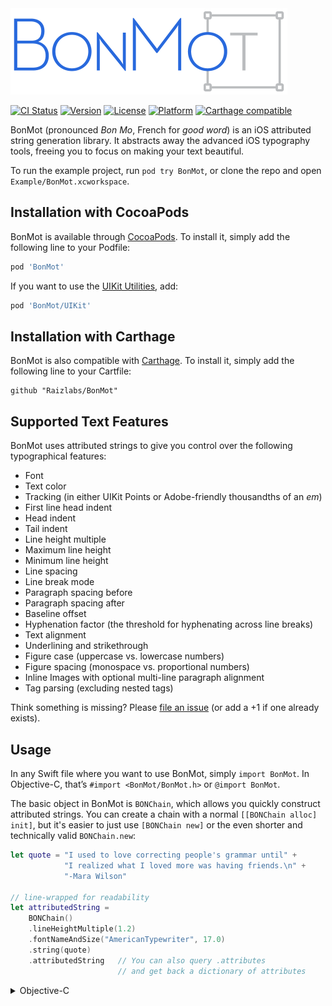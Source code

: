 <img width=443 src="readme-images/BonMot-logo.png" alt="BonMot Logo" />

[![CI Status](http://img.shields.io/travis/Raizlabs/BonMot.svg?style=flat)](https://travis-ci.org/Raizlabs/BonMot)
[![Version](https://img.shields.io/cocoapods/v/BonMot.svg?style=flat)](http://cocoapods.org/pods/BonMot)
[![License](https://img.shields.io/cocoapods/l/BonMot.svg?style=flat)](http://cocoapods.org/pods/BonMot)
[![Platform](https://img.shields.io/cocoapods/p/BonMot.svg?style=flat)](http://cocoapods.org/pods/BonMot)
[![Carthage compatible](https://img.shields.io/badge/Carthage-compatible-4BC51D.svg?style=flat)](https://github.com/Carthage/Carthage)

BonMot (pronounced *Bon Mo*, French for *good word*) is an iOS attributed string generation library. It abstracts away the advanced iOS typography tools, freeing you to focus on making your text beautiful.

To run the example project, run `pod try BonMot`, or clone the repo and open `Example/BonMot.xcworkspace`.

## Installation with CocoaPods

BonMot is available through [CocoaPods](http://cocoapods.org). To install
it, simply add the following line to your Podfile:

```ruby
pod 'BonMot'
```

If you want to use the [UIKit Utilities](#uikit-utilities), add:

```ruby
pod 'BonMot/UIKit'
```

## Installation with Carthage

BonMot is also compatible with [Carthage](https://github.com/Carthage/Carthage). To install it, simply add the following line to your Cartfile:

```ogdl
github "Raizlabs/BonMot"
```

## Supported Text Features

BonMot uses attributed strings to give you control over the following typographical features:

- Font
- Text color
- Tracking (in either UIKit Points or Adobe-friendly thousandths of an *em*)
- First line head indent
- Head indent
- Tail indent
- Line height multiple
- Maximum line height
- Minimum line height
- Line spacing
- Line break mode
- Paragraph spacing before
- Paragraph spacing after
- Baseline offset
- Hyphenation factor (the threshold for hyphenating across line breaks)
- Text alignment
- Underlining and strikethrough
- Figure case (uppercase vs. lowercase numbers)
- Figure spacing (monospace vs. proportional numbers)
- Inline Images with optional multi-line paragraph alignment
- Tag parsing (excluding nested tags)

Think something is missing? Please [file an issue](https://github.com/Raizlabs/BonMot/issues) (or add a +1 if one already exists).

## Usage

In any Swift file where you want to use BonMot, simply `import BonMot`. In Objective-C, that’s `#import <BonMot/BonMot.h>` or `@import BonMot`.

The basic object in BonMot is `BONChain`, which allows you quickly construct attributed strings. You can create a chain with a normal `[[BONChain alloc] init]`, but it's easier to just use `[BONChain new]` or the even shorter and technically valid `BONChain.new`:

```swift
let quote = "I used to love correcting people's grammar until" +
            "I realized what I loved more was having friends.\n" +
            "-Mara Wilson"

// line-wrapped for readability
let attributedString =
    BONChain()
    .lineHeightMultiple(1.2)
    .fontNameAndSize("AmericanTypewriter", 17.0)
    .string(quote)
    .attributedString   // You can also query .attributes
                        // and get back a dictionary of attributes
```
<details>
<summary>Objective-C</summary>
```objc
NSString *quote = @"I used to love correcting people’s grammar until\
 I realized what I loved more was having friends.\n\
—Mara Wilson";

// line-wrapped for readability
NSAttributedString *attributedString =
BONChain.new // [BONChain new] and [[BONChain alloc] init] also work
    .fontNameAndSize(@"AmericanTypewriter", 17.0)
    .lineHeightMultiple(1.8)
    .string(quote)
    .attributedString; // You can also query .attributes
                       // and get back a dictionary of attributes

```
</details>

You can also create a local variable or property to save a partially-configured chain. All the chaining methods pass copies of the chain, so you don't have to worry about later changes clobbering earlier properties:

```swift
// Base Chain
let birdChain = BONChain()
    .lineHeightMultiple(1.2)
    .font(UIFont.systemFontOfSize(17.0))
    .string("bird")

// Two chains with different colors
// that inherit their parents' properties
let redBirds = birdChain.color(.redColor())
let blueBirds = birdChain.color(.blueColor())

// Two different attributed strings with all attributes shared
// except for text color
let redBirdString = redBirds.attributedString
let blueBirdString = blueBirds.attributedString
```
<details>
<summary>Objective-C</summary>
```objc
// Base Chain
BONChain *birdChain =
BONChain.new
    .lineHeightMultiple(1.2)
    .font([UIFont systemFontOfSize:17.0])
    .string(@"bird");

// Two chains with different colors
// that inherit their parents’ properties
BONChain *redBirds = birdChain.color([UIColor redColor]);
BONChain *blueBirds = birdChain.color([UIColor blueColor]);
</details>

// two different attributed strings with all attributes shared
// except for text color
NSAttributedString *redBirdString = redBirds.attributedString;
NSAttributedString *blueBirdString = blueBirds.attributedString;
```
</details>

## Concatenation

You can concatenate an array of `BONChain`s or `BONText`s:
```swift
let oneFish = BONChain().string("one fish")
let twoFish = BONChain().string("two fish")
let redFish = BONChain().string("red fish").color(.redColor())
let blueFish = BONChain().string("blue fish").color(.blueColor())
let separator = BONChain().string(", ")

let string = BONText.joinTextables([oneFish, twoFish, redFish, blueFish], withSeparator: separator)
```
<details>
<summary>Objective-C</summary>
```objc
BONChain *oneFish = BONChain.new.string(@"one fish");
BONChain *twoFish = BONChain.new.string(@"two fish");
BONChain *redFish = BONChain.new.string(@"red fish").color([UIColor redColor]);
BONChain *blueFish = BONChain.new.string(@"blue fish").color([UIColor blueColor]);
BONChain *separator = BONChain.new.string(@", ");

NSAttributedString *string = [BONText joinTextables:@[ oneFish, twoFish, redFish, blueFish ] withSeparator:separator];
```
</details>

Outputs:

<img width=227 src="readme-images/fish-with-black-comma.png" />

You can also append chains directly to each other:

<details>
<summary>Objective-C</summary>
```objc
NSString *commaSpace = @", ";
BONChain *chain = BONChain.new;
[chain appendLink:BONChain.new.string(@"one fish")];
[chain appendLink:BONChain.new.string(@"two fish") separator:commaSpace];
[chain appendLink:BONChain.new.string(@"red fish").color([UIColor redColor]) separator:commaSpace];
[chain appendLink:BONChain.new.string(@"blue fish").color([UIColor blueColor]) separator:commaSpace];

NSAttributedString *string = chain.attributedString;
```
</details>

Outputs:

<img width=227 src="readme-images/fish-with-red-comma.png" />

(Notice that the comma after `red fish` is red, but in the previous example, it was not colored. This is the behavior that made the most sense to me, but please open an issue or pull request if you think it should be different.)

## Image Attachments

BonMot uses `NSTextAttachment` to embed images in strings. Simply use the `.image` property of a chain:

<details>
<summary>Objective-C</summary>
```objc
BONChain *chain = BONChain.new;
[chain appendLink:BONChain.new.image(someUIImage).baselineOffset(-4.0)];
[chain appendLink:BONChain.new.string(@"label with icon") separator: @" "];
NSAttributedString *string = chain.attributedString;
```
</details>

Outputs:

<img width=116 height=22 src="readme-images/label-with-icon.png" />

If you need to wrap multiple lines of text after an image, use the `indentSpacer` property to align the whole paragraph after the image:

<details>
<summary>Objective-C</summary>
```objc
NSString *quote = @"This is some text that goes on and on and spans multiple lines, and it all ends up left-aligned";
BONChain *chain = BONChain.new;
[chain appendLink:BONChain.new.image(someUIImage).indentSpacer(10.0)];
[chain appendLink:BONChain.new.string(quote)];
NSAttributedString *attributedString = chain.attributedString;
```
</details>

Outputs:

<img width=285 src="readme-images/wrapped-label-with-icon.png" />

## Special Characters

You can easily access those hard-to-find special characters using the `BONSpecial` class. These include the No-Break Space, En and Em Spaces, various kinds of dashes, and more. If it’s hard to see in your source code or debug logs, it belongs in `BONSpecial`. If you want to add special characters to BonMot, add them to `BONSpecialGenerator.swift` (requires Xcode 7), run `swift BONSpecialGenerator.swift`, and submit a pull request! See `SpecialCharactersCell.m` in the sample project for some examples of how to use `BONSpecial`.

## Querying Properties

Every `BONChain` is backed by a `BONText` object, which you can access through `BONChain`’s `.text` property. Use a chain’s `BONText` if you need to extract properties. This can be useful, for example, when vending a `BONChain` from a view model.

## UIKit Utilities

BonMot provides several utilities that enhance its interoperability with UIKit.

**Note:** to use these utilities, add `pod 'BonMot/UIKit'` to your Podfile.

### Text UI Elements

BonMot provides a `bonTextable` property on `UILabel`, `UITextView`, and `UITextField` that allows assigning a `BONTextable` object to apply styling to any strings assigned via the `-setBonString:` method (or `.bonString = ...` in Objective-C).

**Note:** to use these utilities, add `pod 'BonMot/UIKit'` to your Podfile.

<details>
<summary>Objective-C</summary>
```objc
UILabel *label = [[UILabel alloc] init];

BONChain *chain = BONChain.new.adobeTracking(300).fontNameAndSize(@"Avenir-Book", 18.0f);

label.bonTextable = chain;
[label setBonString:@"Some initial text."];
```
</details>

Outputs:

<img width=310 src="readme-images/initial-text.png" />

Some time later, you can update the text of the label with a plain string, without losing the original styling from the `BONTextable`.

```swift
label.setBonString("Some updated text.")
```
<details>
<summary>Objective-C</summary>
```objc
label.bonString = @"Some updated text."; // this shorthand is valid in Obj-C
```
</details>


Outputs:

<img width=310 src="readme-images/updated-text.png" />

### Vertical Text Alignment

UIKit lets you align labels by top, bottom, or baseline. BonMot includes `BONTextAlignmentConstraint`, a layout constraint subclass that lets you align labels by cap height and x-height. For some fonts, this is essential to convey the designer’s intention:

<img width=320 src="readme-images/text-alignment.png" alt="Illustration of different methods of aligning text vertically" />

`BONTextAlignmentConstraint` works with any views that expose a `font` property. It uses Key-Value Observing to watch for changes to the `font` property, and adjust its internal measurements accordingly. This is ideal for use with Dynamic Type: if the user changes the font size of the app, `BONTextAlignmentConstraint` will update. You can also use it to align a label with a plain view, as illustrated by the red dotted line views in the example above.

**Warning:** `BONTextAlignmentConstraint` holds strong references to its `firstItem` and `secondItem` properties. Make sure that a view that is constrained by this constraint does not also hold a strong reference to said constraint, because it will cause a retain cycle.

You can use `BONTextAlignmentConstraint` programmatically or in Interface Builder. In code, use the convenience initializer:

<details>
<summary>Objective-C</summary>
```objc
[BONTextAlignmentConstraint constraintWithItem:someLabel
                                     attribute:BONConstraintAttributeCapHeight
                                     relatedBy:NSLayoutRelationEqual
                                        toItem:someOtherLabel
                                     attribute:BONConstraintAttributeCapHeight].active = YES;
```
</details>

In Interface Builder, start by constraining two views to each other with a `top` constraint. Select the constraint, and in the Identity Inspector, change the class to `BONTextAlignmentConstraint`:

<img width=294 src="readme-images/text-alignment-identity-inspector.png" alt="setting the class in the Identity Inspector" />

Next, switch to the Attributes Inspector. `BONTextAlignmentConstraint` exposes two text fields through [IBInspectables](https://developer.apple.com/library/ios/recipes/xcode_help-IB_objects_media/Chapters/CreatingaLiveViewofaCustomObject.html). Type in the attributes you want to align. You will get a run-time error if you enter an invalid value.

<img width=294 src="readme-images/text-alignment-attributes-inspector.png" alt="setting the alignment attributes in the Attributes Inspector" />

The layout won’t change in Interface Builder (IBDesignable is not supported for constraint subclasses), but it will work when you run your code.

**Note:** some of the possible alignment values are not supported in all configurations. Check out [Issue #37](https://github.com/Raizlabs/BonMot/issues/37) for updates.

## Unit Testing helpers

`-[NSAttributedString bon_humanReadableString]` expands special characters out into human-readable strings. This is useful for writing unit tests where you need to compare a BonMot-generated string with an example string which may contain invisible or hard-to-read characters. For example, here’s a string with an embedded image, a non-breaking space, and some text that contains an en dash:

<details>
<summary>Objective-C</summary>
```objc
BONChain *chain = BONChain.new.image(someImage);
[chain appendLink:BONChain.new.string(BONSpecial.noBreakSpace)];
[chain appendLink:BONChain.new.string(@"Monday")];
[chain appendLink:BONChain.new.string(BONSpecial.enDash)];
[chain appendLink:BONChain.new.string(@"Friday")];

NSLog(@"%@", chain.attributedString.bon_humanReadableString);
```
</details>

Prints this:

```
{image24x36}{noBreakSpace}Monday{enDash}Friday
```

## Tag Styles

BonMot can style text between arbirtrary tags using a `<tag></tag>` format and `\` as an escape character. This allows you to apply styles to substrings of localized strings, whose position, order, and even existence may change from language to language.

<details>
<summary>Objective-C</summary>
```objc
BONChain *boldChain = BONChain.new.fontNameAndSize(@"Baskerville-Bold", 15.0f);
BONChain *italicChain = BONChain.new.fontNameAndSize(@"Baskerville-Italic", 15.0f);

BONChain *chain = BONChain.new.fontNameAndSize(@"Baskerville", 17.0f)
    .tagStyles( @{ @"bold": boldChain, @"italic": italicChain } )
    .string(@"<bold>This text</bold> contains a \\<bold> tag.\n<italic>This text</italic> contains an \\<italic> tag.");

NSAttributedString *string = chain.attributedString;
```
</details>

Outputs:

<img width=275 height=40 src="readme-images/tag-styling.png" />

BonMot can also style text between any arbitrary start and end strings using any escape string.

<details>
<summary>Objective-C</summary>
```objc
BONChain *boldChain = BONChain.new.fontNameAndSize(@"Baskerville-Bold", 15.0f);
BONChain *italicChain = BONChain.new.fontNameAndSize(@"Baskerville-Italic", 15.0f);

BONChain *chain = BONChain.new.fontNameAndSize(@"Baskerville", 17.0f)
.tagComplexStyles(@[BONTagComplexMake(@"~start~", @"!end", @"escape", boldChain)])
.string(@"~start~This text is wrapped in a escape~start~ tag.!end");

NSAttributedString *string = chain.attributedString;
```
</details>

Outputs:

<img width=275 height=25 src="readme-images/arbitrary-tag-styling.png" />

**Note:** Tag styles do not support nested or interleaved tags. The first tag matched will be applied; any additional tags between the start and end will be ignored.


## Contributing

Issues and pull requests are welcome! Please format all code using [`clang-format`](http://clang.llvm.org/docs/ClangFormat.html) and the included `.clang-format` configuration file.


## Author

Zev Eisenberg: <mailto:zev.eisenberg@raizlabs.com>, [@ZevEisenberg](https://twitter.com/zeveisenberg)

Logo by Jon Lopkin: [@jonlopkin](https://twitter.com/jonlopkin)

## License

BonMot is available under the MIT license. See the LICENSE file for more info.
